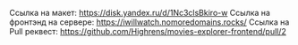 Ссылка на макет: https://disk.yandex.ru/d/1Nc3clsBkiro-w
Ссылка на фронтэнд на сервере: https://iwillwatch.nomoredomains.rocks/
Ссылка на Pull реквест: https://github.com/Highrens/movies-explorer-frontend/pull/2
